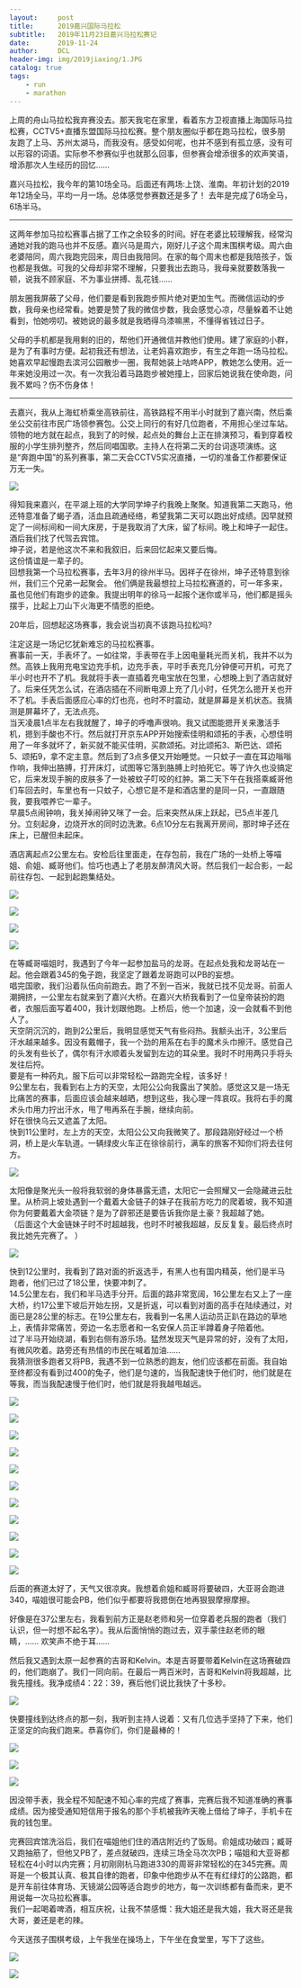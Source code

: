 ```yaml
---
layout:     post
title:      2019嘉兴国际马拉松
subtitle:   2019年11月23日嘉兴马拉松赛记
date:       2019-11-24
author:     DCL
header-img: img/2019jiaxing/1.JPG
catalog: true
tags:
    - run
    - marathon
---
```

上周的舟山马拉松我弃赛没去。那天我宅在家里，看着东方卫视直播上海国际马拉松赛，CCTV5+直播东盟国际马拉松赛。整个朋友圈似乎都在跑马拉松，很多朋友跑了上马、苏州太湖马，而我没有。感受如何呢，也并不感到有孤立感，没有可以形容的词语。实际参不参赛似乎也就那么回事，但参赛会增添很多的欢声笑语，增添那次人生经历的回忆……

嘉兴马拉松，我今年的第10场全马。后面还有两场:上饶、淮南。年初计划的2019年12场全马，平均一月一场。总体感觉参赛数还是多了！ 去年是完成了6场全马，6场半马。


----------

这两年参加马拉松赛事占据了工作之余较多的时间。好在老婆比较理解我，经常沟通她对我的跑马也并不反感。嘉兴马是周六，刚好儿子这个周末围棋考级。周六由老婆陪同，周六我跑完回来，周日由我陪同。在家的每个周末也都是我陪孩子，饭也都是我做。可我的父母却非常不理解，只要我出去跑马，我母亲就要数落我一顿，说我不顾家庭、不为事业拼搏、乱花钱……    

朋友圈我屏蔽了父母，他们要是看到我跑步照片绝对更加生气。而微信运动的步数，我母亲也经常看。她要是赞了我的微信步数，我会感觉心凉，尽量躲着不让她看到，怕她唠叨。被她说的最多就是我晒得乌漆嘛黑，不懂得省钱过日子。  

父母的手机都是我用剩的旧的，帮他们开通微信并教他们使用。建了家庭的小群，是为了有事时方便。起初我还有想法，让老妈喜欢跑步，有生之年跑一场马拉松。她喜欢早起慢跑去滨河公园散步一圈，我帮她装上咕咚APP，教她怎么使用。近一年来她没用过一次。有一次我沿着马路跑步被她撞上，回家后她说我在使命跑，问我不累吗？伤不伤身体！

----------

去嘉兴，我从上海虹桥乘坐高铁前往，高铁路程不用半小时就到了嘉兴南，然后乘坐公交前往市民广场领参赛包。公交上同行的有好几位跑者，不用担心坐过车站。领物的地方就在起点，我到了的时候，起点处的舞台上正在排演预习，看到穿着校服的小学生排列整齐，然后同唱国歌。主持人在将第二天的台词逐项演练。这是“奔跑中国”的系列赛事，第二天会CCTV5实况直播，一切的准备工作都要保证万无一失。

![](http://daichunlei.com/img/2019jiaxing/01.JPG)

得知我来嘉兴，在平湖上班的大学同学坤子约我晚上聚聚。知道我第二天跑马，他还特意准备了蝎子酒，活血且疏通经络，希望我第二天可以跑出好成绩。因早就预定了一间标间和一间大床房，于是我取消了大床，留了标间。晚上和坤子一起住。酒后我们找了代驾去宾馆。  
坤子说，若是他这次不来和我叙旧，后来回忆起来又要后悔。  
这份情谊是一辈子的。  
回想我第一个马拉松赛事，去年3月的徐州半马。因祥子在徐州，坤子还特意到徐州，我们三个兄弟一起聚会。
他们俩是我最想拉上马拉松赛道的，可一年多来，虽也见他们有跑步的迹象。我提出明年的徐马一起报个迷你或半马，他们都是摇头摆手，比起上刀山下火海更不情愿的拒绝。

20年后，回想起这场赛事，我会说当初真不该跑马拉松吗?

注定这是一场记忆犹新难忘的马拉松赛事。  
赛事前一天，手表坏了。一如往常，手表带在手上因电量耗光而关机，我并不以为然。高铁上我用充电宝边充手机，边充手表，平时手表充几分钟便可开机，可充了半小时也开不了机。我就将手表一直插着充电宝放在包里，心想晚上到了酒店就好了。后来任凭怎么试，在酒店插在不间断电源上充了几小时，任凭怎么摁开关也开不了机。手表后面感应心率的灯也亮，也时不时震动，就是屏幕是关机状态。我猜测是屏幕坏了，无法点亮。  
当天凌晨1点半左右我就醒了，坤子的呼噜声很响。我又试图能摁开关来激活手机，摁到手酸也不行。然后就打开京东APP开始搜索佳明和颂拓的手表，心想佳明用了一年多就坏了，新买就不能买佳明，买款颂拓。对比颂拓3、斯巴达、颂拓5、颂拓9，拿不定主意。然后到了3点多便又开始睡觉。一只蚊子一直在耳边嗡嗡作响，我伸出胳膊，打开床灯，试图等它落到胳膊上时拍死它。等了许久也没搞定它，后来发现手腕的皮肤多了一处被蚊子叮咬的红肿。第二天下午在我搭乘臧哥他们车回去时，车里也有一只蚊子，心想它是不是和酒店里的是同一只，一直跟随我，要我喂养它一辈子。  
早晨5点闹钟响，我关掉闹钟又咪了一会。后来突然从床上跃起，已5点半差几分。立刻起身，边烧开水的同时边洗漱。6点10分左右我离开房间，那时坤子还在床上，已醒但未起床。    

酒店离起点2公里左右。安检后往里面走，在存包前，我在广场的一处桥上等喵姐、俞姐、臧哥他们。恰巧也遇上了老朋友醉清风大哥。然后我们一起合影，一起前往存包、一起到起跑集结处。   

![](http://daichunlei.com/img/2019jiaxing/2.JPG)

![](http://daichunlei.com/img/2019jiaxing/3.JPG)

![](http://daichunlei.com/img/2019jiaxing/4.JPG)

![](http://daichunlei.com/img/2019jiaxing/5.JPG)

在等臧哥喵姐时，我遇到了今年一起参加盐马的龙哥。在起点处我和龙哥站在一起。他会跟着345的兔子跑，我坚定了跟着龙哥跑可以PB的妄想。  
唱完国歌，我们沿着队伍向前跑去。跑了不到一百米，我就已找不见龙哥。前面人潮拥挤，一公里左右就来到了嘉兴大桥。在嘉兴大桥我看到了一位皇帝装扮的跑者，衣服后面写着400，我计划跟他跑。上桥后，他一个加速，没一会就看不到他人了。   
天空阴沉沉的，跑到2公里后，我明显感觉天气有些闷热。我额头出汗，3公里后汗水越来越多。因没有戴帽子，我一个劲的用系在右手的魔术头巾擦汗。感觉自己的头发有些长了，偶尔有汗水顺着头发留到左边的耳朵里。我时不时用两只手将头发往后捋。  
要是有一种药丸，服下后可以非常轻松一路跑完全程，该多好！   
9公里左右，我看到右上方的天空，太阳公公向我露出了笑脸。感觉这又是一场无比痛苦的赛事，后面应该会越来越晒，想到这些，我心理一阵哀叹。我将右手的魔术头巾用力拧出汗水，甩了甩再系在手腕，继续向前。   
好在很快乌云又遮盖了太阳。    
快到11公里时，左上方的天空，太阳公公又向我微笑了。那段路刚好经过一个桥洞，桥上是火车轨道。一辆绿皮火车正在徐徐前行，满车的旅客不知你们将去往何方。  

![](http://daichunlei.com/img/2019jiaxing/11.JPG)

太阳像是聚光头一般将我软弱的身体暴露无遗，太阳它一会照耀又一会隐藏进云肚里。从桥洞上坡处遇到一个戴着大金链子的妹子在我前方吃力的爬着坡，我不知道你为何要戴着大金项链？是为了辟邪还是要告诉我你是土豪？我超越了她。    
（后面这个大金链妹子时不时超越我，也时不时被我超越，反反复复。最后终点时我比她先完赛了。 ） 

![](http://daichunlei.com/img/2019jiaxing/22.jpg)

快到12公里时，我看到了路对面的折返选手，有黑人也有国内精英，他们是半马跑者，他们已过了18公里，快要冲刺了。  
14.5公里左右，我们和半马选手分开。后面的路非常宽阔，16公里左右又上了一座大桥，约17公里下坡后开始左拐，又是折返，可以看到对面的高手在陆续通过，对面已是28公里的标志。在19公里左右，我看到一名黑人运动员正趴在路边的草地上，表情非常痛苦，旁边一名志愿者和一名安保人员正半蹲着身子陪着他。  
过了半马开始绕湖，看到右侧有游乐场。猛然发现天气是异常的好，没有了太阳，有微风吹着。路旁还有热情的市民在喊着加油……    
我猜测很多跑者又将PB，我遇不到一位熟悉的跑友，他们应该都在前面。我自始至终都没有看到过400的兔子，他们是匀速的，当我配速快于他们时，他们就是在等我，而当我配速慢于他们时，他们就是将我越甩越远。  

![](http://daichunlei.com/img/2019jiaxing/10.JPG)

![](http://daichunlei.com/img/2019jiaxing/12.JPG)

![](http://daichunlei.com/img/2019jiaxing/13.JPG)

![](http://daichunlei.com/img/2019jiaxing/14.JPG)

![](http://daichunlei.com/img/2019jiaxing/15.JPG)

![](http://daichunlei.com/img/2019jiaxing/16.JPG)

![](http://daichunlei.com/img/2019jiaxing/17.JPG)

![](http://daichunlei.com/img/2019jiaxing/18.JPG)

![](http://daichunlei.com/img/2019jiaxing/19.JPG)

![](http://daichunlei.com/img/2019jiaxing/20.JPG)

![](http://daichunlei.com/img/2019jiaxing/21.JPG)

后面的赛道太好了，天气又很凉爽。我想着俞姐和臧哥将要破四，大亚哥会跑进340，喵姐很可能会PB，他们似乎都要将我摁倒在地再狠狠摩擦摩擦。  

好像是在37公里左右，我看到前方正是赵老师和另一位穿着老兵服的跑者（我们认识，但一时想不起名字）。我从后面悄悄的跑过去，双手蒙住赵老师的眼睛，…… 欢笑声不绝于耳……  

然后我又遇到太原一起参赛的吉哥和Kelvin。本是吉哥要带着Kelvin在这场赛破四的，他们跑崩了。我们一同向前。在最后一两百米时，吉哥和Kelvin将我超越，比我先撞线。我净成绩4：22：39，赛后他们说比我快了十多秒。  

![](http://daichunlei.com/img/2019jiaxing/23.jpg)

快要撞线到达终点的那一刻，我听到主持人说着：又有几位选手坚持了下来，他们正坚定的向我们跑来。恭喜你们，你们是最棒的！  

![](http://daichunlei.com/img/2019jiaxing/6.JPG)

![](http://daichunlei.com/img/2019jiaxing/7.JPG)

![](http://daichunlei.com/img/2019jiaxing/8.JPG)

因没带手表，我全程不知配速不知心率的完成了赛事，完赛后我不知道准确的赛事成绩。因为接受通知短信用于报名的那个手机被我昨天晚上借给了坤子，手机卡在我的钱包里。  

完赛回宾馆洗浴后，我们在喵姐他们住的酒店附近约了饭局。俞姐成功破四；臧哥又跑抽筋了，但他又PB了，差点就破四，连续三场全马次次PB；喵姐和大亚哥都轻松在4小时以内完赛；月初刚刚杭马跑进330的周哥非常轻松的在345完赛。周哥是一个极其认真、极其自律的跑者，印象中他跑步从不在有红绿灯的公路跑，都是开车前往体育场、天镜湖公园等适合跑步的地方，每一次训练都有备而来，更不用说每一次马拉松赛事。  
我们一起喝着啤酒，相互庆祝，让我不禁感慨：我大姐还是我大姐，我大哥还是我大哥，姜还是老的辣。  

今天送孩子围棋考级，上午我坐在操场上，下午坐在食堂里，写下了这些。

![](http://daichunlei.com/img/2019jiaxing/26.jpg)

![](http://daichunlei.com/img/2019jiaxing/27.jpg)